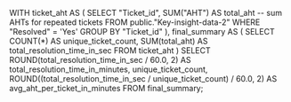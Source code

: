 WITH ticket_aht AS (
  SELECT 
    "Ticket_id",
    SUM("AHT") AS total_aht  -- sum AHTs for repeated tickets
  FROM public."Key-insight-data-2"
  WHERE "Resolved" = 'Yes'
  GROUP BY "Ticket_id"
),
final_summary AS (
  SELECT 
    COUNT(*) AS unique_ticket_count,
    SUM(total_aht) AS total_resolution_time_in_sec
  FROM ticket_aht
)
SELECT 
  ROUND(total_resolution_time_in_sec / 60.0, 2) AS total_resolution_time_in_minutes,
  unique_ticket_count,
  ROUND((total_resolution_time_in_sec / unique_ticket_count) / 60.0, 2) AS avg_aht_per_ticket_in_minutes
FROM final_summary;
